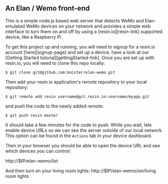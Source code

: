 ## An Elan / Wemo front-end

This is a simple node.js based web server that detects WeMo and Elan-emulated WeMo devices on your
network and provides a simple web interface to turn them on and off by using a [resin.io][resin-link] supported device,
like a Raspberry Pi.

To get this project up and running, you will need to signup for a resin.io account [here][signup-page] and set up a device, have a look at our [Getting Started tutorial][gettingStarted-link]. Once you are set up with resin.io, you will need to clone this repo locally:
```
$ git clone git@github.com:kmixter/elan-wemo.git
```
Then add your resin.io application's remote repository to your local repository:
```
$ git remote add resin username@git.resin.io:username/myapp.git
```
and push the code to the newly added remote:
```
$ git push resin master
```
It should take a few minutes for the code to push. While you wait, lets enable device URLs so we can see the server outside of our local network. This option can be found in the `Actions` tab in your device dashboard.

Then in your browser you should be able to open the device URL and see which devices you can
control:

http://$IP/elan-wemo/list

And then turn on your living room lights:
http://$IP/elan-wemo/on/living room lights

